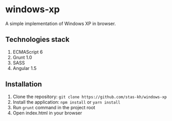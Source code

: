 # windows-xp
A simple implementation of Windows XP in browser.

## Technologies stack
1. ECMAScript 6
2. Grunt 1.0
3. SASS
4. Angular 1.5

## Installation
1. Clone the repository: `git clone https://github.com/stas-kh/windows-xp`
2. Install the application: `npm install` or `yarn install`
3. Run `grunt` command in the project root
4. Open index.html in your browser
